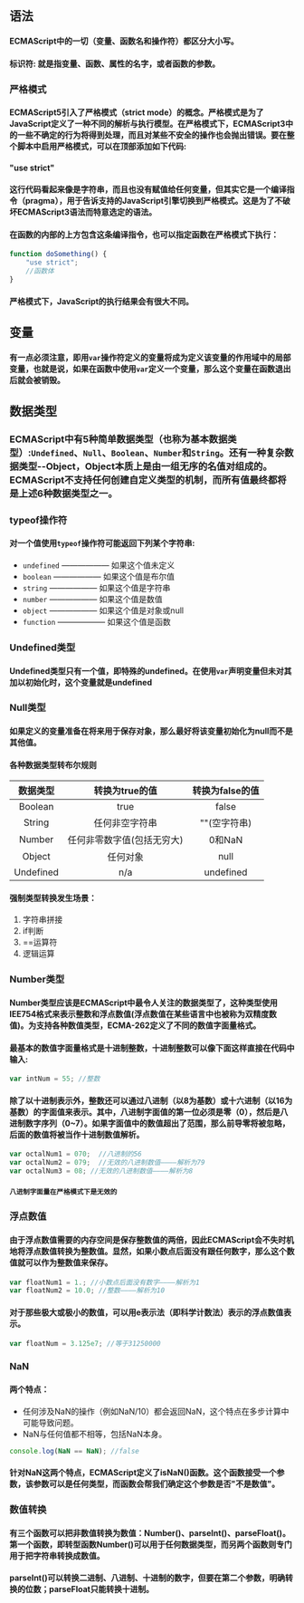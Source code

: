 ## 语法
#### ECMAScript中的一切（变量、函数名和操作符）都区分大小写。
#### 标识符: 就是指变量、函数、属性的名字，或者函数的参数。
### 严格模式
#### ECMAScript5引入了严格模式（strict mode）的概念。严格模式是为了JavaScript定义了一种不同的解析与执行模型。在严格模式下，ECMAScript3中的一些不确定的行为将得到处理，而且对某些不安全的操作也会抛出错误。要在整个脚本中启用严格模式，可以在顶部添加如下代码:
#### "use strict"
#### 这行代码看起来像是字符串，而且也没有赋值给任何变量，但其实它是一个编译指令（pragma），用于告诉支持的JavaScript引擎切换到严格模式。这是为了不破坏ECMAScript3语法而特意选定的语法。
#### 在函数的内部的上方包含这条编译指令，也可以指定函数在严格模式下执行：
```javascript
function doSomething() {
    "use strict";
    //函数体
}
```
#### 严格模式下，JavaScript的执行结果会有很大不同。

## 变量
#### 有一点必须注意，即用`var`操作符定义的变量将成为定义该变量的作用域中的局部变量，也就是说，如果在函数中使用`var`定义一个变量，那么这个变量在函数退出后就会被销毁。

## 数据类型
### ECMAScript中有5种简单数据类型（也称为基本数据类型）:`Undefined`、`Null`、`Boolean`、`Number`和`String`。还有一种复杂数据类型--Object，Object本质上是由一组无序的名值对组成的。ECMAScript不支持任何创建自定义类型的机制，而所有值最终都将是上述6种数据类型之一。

### typeof操作符
#### 对一个值使用`typeof`操作符可能返回下列某个字符串:
- `undefined` —————— 如果这个值未定义
- `boolean` —————— 如果这个值是布尔值
- `string` —————— 如果这个值是字符串
- `number` —————— 如果这个值是数值
- `object` —————— 如果这个值是对象或null
- `function` —————— 如果这个值是函数

### Undefined类型
#### Undefined类型只有一个值，即特殊的undefined。在使用`var`声明变量但未对其加以初始化时，这个变量就是undefined

### Null类型
#### 如果定义的变量准备在将来用于保存对象，那么最好将该变量初始化为null而不是其他值。

#### 各种数据类型转布尔规则
|数据类型| 转换为true的值 | 转换为false的值 |
|:--:|:--:|:--:|
|Boolean|true|false|
|String|任何非空字符串|""(空字符串)|
|Number|任何非零数字值(包括无穷大)|0和NaN|
|Object|任何对象|null|
|Undefined|n/a|undefined|

#### 强制类型转换发生场景：
1. 字符串拼接
2. if判断
3. ==运算符
4. 逻辑运算

### Number类型
#### Number类型应该是ECMAScript中最令人关注的数据类型了，这种类型使用IEE754格式来表示整数和浮点数值(浮点数值在某些语言中也被称为双精度数值)。为支持各种数值类型，ECMA-262定义了不同的数值字面量格式。
#### 最基本的数值字面量格式是十进制整数，十进制整数可以像下面这样直接在代码中输入:
```javascript
var intNum = 55; //整数
```
#### 除了以十进制表示外，整数还可以通过八进制（以8为基数）或十六进制（以16为基数）的字面值来表示。其中，八进制字面值的第一位必须是零（0），然后是八进制数字序列（0~7）。如果字面值中的数值超出了范围，那么前导零将被忽略，后面的数值将被当作十进制数值解析。
```javascript
var octalNum1 = 070;  //八进制的56
var octalNum2 = 079;  //无效的八进制数值————解析为79
var octalNum3 = 08; //无效的八进制数值————解析为8
```
#### `八进制字面量在严格模式下是无效的`
### 浮点数值
#### 由于浮点数值需要的内存空间是保存整数值的两倍，因此ECMAScript会不失时机地将浮点数值转换为整数值。显然，如果小数点后面没有跟任何数字，那么这个数值就可以作为整数值来保存。
```javascript
var floatNum1 = 1.; //小数点后面没有数字————解析为1
var floatNum2 = 10.0; //整数————解析为10
```

#### 对于那些极大或极小的数值，可以用e表示法（即科学计数法）表示的浮点数值表示。
```javascript
var floatNum = 3.125e7; //等于31250000
```

### NaN
#### 两个特点：
- 任何涉及NaN的操作（例如NaN/10）都会返回NaN，这个特点在多步计算中可能导致问题。
- NaN与任何值都不相等，包括NaN本身。
```javascript
console.log(NaN == NaN); //false
```
#### 针对NaN这两个特点，ECMAScript定义了isNaN()函数。这个函数接受一个参数，该参数可以是任何类型，而函数会帮我们确定这个参数是否"不是数值"。

### 数值转换
#### 有三个函数可以把非数值转换为数值：Number()、parseInt()、parseFloat()。第一个函数，即转型函数Number()可以用于任何数据类型，而另两个函数则专门用于把字符串转换成数值。
#### parseInt()可以转换二进制、八进制、十进制的数字，但要在第二个参数，明确转换的位数；parseFloat只能转换十进制。